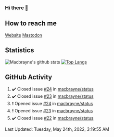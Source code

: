 ### Hi there 👋
## How to reach me
[Website](https://macbrayne.de)
[Mastodon](https://norden.social/@florentin)
<!--
Missing: Email
-->
## Statistics
![Macbrayne's github stats](https://github-readme-stats.vercel.app/api?username=macbrayne&count_private=true&show_icons=true&hide_rank=true&custom_title=macbrayne's%20GitHub%20Stats)
[![Top Langs](https://github-readme-stats.vercel.app/api/top-langs/?username=macbrayne&exclude_repo=liftron&layout=compact)](https://github.com/anuraghazra/github-readme-stats)
## GitHub Activity

<!--RECENT_ACTIVITY:start-->
1. ✔️ Closed issue [#24](https://github.com/macbrayne/status/issues/24) in [macbrayne/status](https://github.com/macbrayne/status)
2. ✔️ Closed issue [#23](https://github.com/macbrayne/status/issues/23) in [macbrayne/status](https://github.com/macbrayne/status)
3. ❗️ Opened issue [#24](https://github.com/macbrayne/status/issues/24) in [macbrayne/status](https://github.com/macbrayne/status)
4. ❗️ Opened issue [#23](https://github.com/macbrayne/status/issues/23) in [macbrayne/status](https://github.com/macbrayne/status)
5. ✔️ Closed issue [#22](https://github.com/macbrayne/status/issues/22) in [macbrayne/status](https://github.com/macbrayne/status)
<!--RECENT_ACTIVITY:end-->

<!--RECENT_ACTIVITY:last_update-->
Last Updated: Tuesday, May 24th, 2022, 3:19:55 AM
<!--RECENT_ACTIVITY:last_update_end-->


<!--
**macbrayne/macbrayne** is a ✨ _special_ ✨ repository because its `README.md` (this file) appears on your GitHub profile.

Here are some ideas to get you started:

- 🔭 I’m currently working on ...
- 🌱 I’m currently learning ...
- 👯 I’m looking to collaborate on ...
- 🤔 I’m looking for help with ...
- 💬 Ask me about ...
- 📫 How to reach me: ...
- 😄 Pronouns: ...
- ⚡ Fun fact: ...
-->
